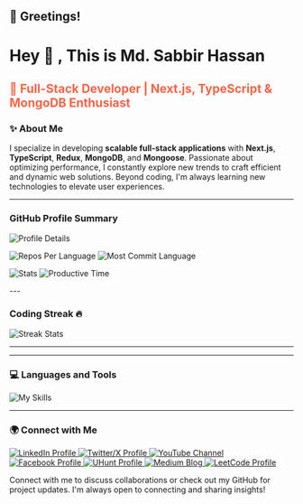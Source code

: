 <h2>🤝 Greetings! </h2>

<h1>Hey 👋 , This is Md. Sabbir Hassan</h1>
<h2 style="color: #FF6347">🚀 Full-Stack Developer | Next.js, TypeScript & MongoDB Enthusiast</h2>

<h3>✨ About Me</h3>
<p>
    I specialize in developing <strong>scalable full-stack applications</strong> with <strong>Next.js</strong>, <strong>TypeScript</strong>, <strong>Redux</strong>, <strong>MongoDB</strong>, and <strong>Mongoose</strong>. Passionate about optimizing performance, I constantly explore new trends to craft efficient and dynamic web solutions. Beyond coding, I'm always learning new technologies to elevate user experiences.
</p>

---

<!-- Font Awesome CDN (if not already included) -->
<link
  rel="stylesheet"
  href="https://cdnjs.cloudflare.com/ajax/libs/font-awesome/6.5.0/css/all.min.css"
/>

<h3>
  <i class="fa-solid fa-chart-line text-purple-500"></i> GitHub Profile Summary
</h3>
<p>
  <img src="https://github-profile-summary-cards.vercel.app/api/cards/profile-details?username=devalienbrain&theme=transparent" alt="Profile Details" />
</p>

<p>
  <img src="https://github-profile-summary-cards.vercel.app/api/cards/repos-per-language?username=devalienbrain&theme=transparent" alt="Repos Per Language" />
  <img src="https://github-profile-summary-cards.vercel.app/api/cards/most-commit-language?username=devalienbrain&theme=transparent" alt="Most Commit Language" />
</p>

<p>
  <img src="https://github-profile-summary-cards.vercel.app/api/cards/stats?username=devalienbrain&theme=transparent" alt="Stats" />
  <img src="https://github-profile-summary-cards.vercel.app/api/cards/productive-time?username=devalienbrain&theme=transparent" alt="Productive Time" />
</p>
---
<h3>
  <i class="fa-solid fa-fire text-orange-500"></i> Coding Streak 🔥
</h3>
<p>
  <img src="https://streak-stats.demolab.com?user=devalienbrain&theme=transparent" alt="Streak Stats" style="border: none;" />
</p>
 
---

---

<h3>💻 Languages and Tools</h3>
<p>
    <img src="https://skillicons.dev/icons?i=nextjs,typescript,mongodb,redux,nodejs,express,react,tailwind,vercel&theme=dark" alt="My Skills" />
</p>

---

<h3>🌍 Connect with Me</h3>
<p>
    <a href="https://bd.linkedin.com/in/md-sabbir-hassan-murad?trk=profile-badge" target="_blank">
        <img src="https://img.shields.io/badge/LinkedIn-0077B5?style=for-the-badge&logo=linkedin&logoColor=white" alt="LinkedIn Profile">
    </a>
    <a href="https://x.com/Hassan006930481" target="_blank">
        <img src="https://img.shields.io/badge/X-1DA1F2?style=for-the-badge&logo=x&logoColor=white" alt="Twitter/X Profile">
    </a>
    <a href="https://www.youtube.com/@devAlienBrain" target="_blank">
        <img src="https://img.shields.io/badge/YouTube-FF0000?style=for-the-badge&logo=youtube&logoColor=white" alt="YouTube Channel">
    </a>
    <a href="https://www.facebook.com/md.sabbirhassanmurad" target="_blank">
        <img src="https://img.shields.io/badge/Facebook-1877F2?style=for-the-badge&logo=facebook&logoColor=white" alt="Facebook Profile">
    </a>
    <a href="https://uhunt.onlinejudge.org/id/14940" target="_blank">
        <img src="https://img.shields.io/badge/UHunt-FFD700?style=for-the-badge" alt="UHunt Profile">
    </a>
    <a href="https://medium.com/@hassansabbir0321" target="_blank">
        <img src="https://img.shields.io/badge/Medium-00AB6C?style=for-the-badge&logo=medium&logoColor=white" alt="Medium Blog">
    </a>
    <a href="https://leetcode.com/u/devalienbrain/" target="_blank">
        <img src="https://img.shields.io/badge/LeetCode-FFA116?style=for-the-badge&logo=leetcode&logoColor=white" alt="LeetCode Profile">
    </a>
</p>
<p>
    Connect with me to discuss collaborations or check out my GitHub for project updates. I'm always open to connecting and sharing insights!
</p>
